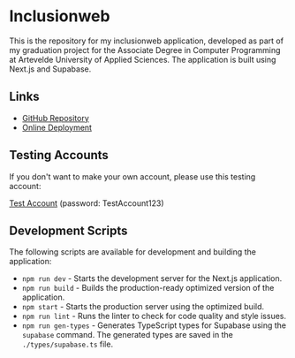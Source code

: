 # Inclusionweb

This is the repository for my inclusionweb application, developed as part of my graduation project for the Associate Degree in Computer Programming at Artevelde University of Applied Sciences.
The application is built using Next.js and Supabase.

## Links

- [GitHub Repository](https://github.com/arnaud-dbu/inclusionweb)
- [Online Deployment](https://inclusionweb-s128.vercel.app)

## Testing Accounts

If you don't want to make your own account, please use this testing account:

[Test Account](my.inclusionweb@gmail.com) (password: TestAccount123)

## Development Scripts

The following scripts are available for development and building the application:

- `npm run dev` - Starts the development server for the Next.js application.
- `npm run build` - Builds the production-ready optimized version of the application.
- `npm start` - Starts the production server using the optimized build.
- `npm run lint` - Runs the linter to check for code quality and style issues.
- `npm run gen-types` - Generates TypeScript types for Supabase using the `supabase` command. The generated types are saved in the `./types/supabase.ts` file.
